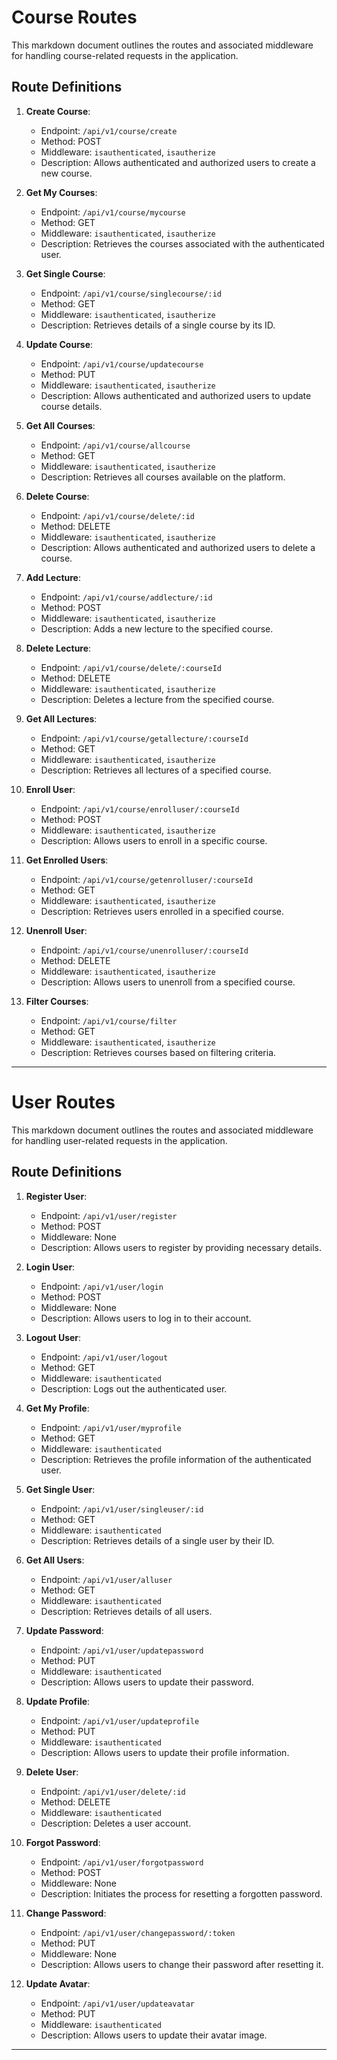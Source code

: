 # Course Routes

This markdown document outlines the routes and associated middleware for handling course-related requests in the application.

## Route Definitions

1. **Create Course**:
   - Endpoint: `/api/v1/course/create`
   - Method: POST
   - Middleware: `isauthenticated`, `isautherize`
   - Description: Allows authenticated and authorized users to create a new course.

2. **Get My Courses**:
   - Endpoint: `/api/v1/course/mycourse`
   - Method: GET
   - Middleware: `isauthenticated`, `isautherize`
   - Description: Retrieves the courses associated with the authenticated user.

3. **Get Single Course**:
   - Endpoint: `/api/v1/course/singlecourse/:id`
   - Method: GET
   - Middleware: `isauthenticated`, `isautherize`
   - Description: Retrieves details of a single course by its ID.

4. **Update Course**:
   - Endpoint: `/api/v1/course/updatecourse`
   - Method: PUT
   - Middleware: `isauthenticated`, `isautherize`
   - Description: Allows authenticated and authorized users to update course details.

5. **Get All Courses**:
   - Endpoint: `/api/v1/course/allcourse`
   - Method: GET
   - Middleware: `isauthenticated`, `isautherize`
   - Description: Retrieves all courses available on the platform.

6. **Delete Course**:
   - Endpoint: `/api/v1/course/delete/:id`
   - Method: DELETE
   - Middleware: `isauthenticated`, `isautherize`
   - Description: Allows authenticated and authorized users to delete a course.

7. **Add Lecture**:
   - Endpoint: `/api/v1/course/addlecture/:id`
   - Method: POST
   - Middleware: `isauthenticated`, `isautherize`
   - Description: Adds a new lecture to the specified course.

8. **Delete Lecture**:
   - Endpoint: `/api/v1/course/delete/:courseId`
   - Method: DELETE
   - Middleware: `isauthenticated`, `isautherize`
   - Description: Deletes a lecture from the specified course.

9. **Get All Lectures**:
   - Endpoint: `/api/v1/course/getallecture/:courseId`
   - Method: GET
   - Middleware: `isauthenticated`, `isautherize`
   - Description: Retrieves all lectures of a specified course.

10. **Enroll User**:
    - Endpoint: `/api/v1/course/enrolluser/:courseId`
    - Method: POST
    - Middleware: `isauthenticated`, `isautherize`
    - Description: Allows users to enroll in a specific course.

11. **Get Enrolled Users**:
    - Endpoint: `/api/v1/course/getenrolluser/:courseId`
    - Method: GET
    - Middleware: `isauthenticated`, `isautherize`
    - Description: Retrieves users enrolled in a specified course.

12. **Unenroll User**:
    - Endpoint: `/api/v1/course/unenrolluser/:courseId`
    - Method: DELETE
    - Middleware: `isauthenticated`, `isautherize`
    - Description: Allows users to unenroll from a specified course.

13. **Filter Courses**:
    - Endpoint: `/api/v1/course/filter`
    - Method: GET
    - Middleware: `isauthenticated`, `isautherize`
    - Description: Retrieves courses based on filtering criteria.

---

# User Routes

This markdown document outlines the routes and associated middleware for handling user-related requests in the application.

## Route Definitions

1. **Register User**:
   - Endpoint: `/api/v1/user/register`
   - Method: POST
   - Middleware: None
   - Description: Allows users to register by providing necessary details.

2. **Login User**:
   - Endpoint: `/api/v1/user/login`
   - Method: POST
   - Middleware: None
   - Description: Allows users to log in to their account.

3. **Logout User**:
   - Endpoint: `/api/v1/user/logout`
   - Method: GET
   - Middleware: `isauthenticated`
   - Description: Logs out the authenticated user.

4. **Get My Profile**:
   - Endpoint: `/api/v1/user/myprofile`
   - Method: GET
   - Middleware: `isauthenticated`
   - Description: Retrieves the profile information of the authenticated user.

5. **Get Single User**:
   - Endpoint: `/api/v1/user/singleuser/:id`
   - Method: GET
   - Middleware: `isauthenticated`
   - Description: Retrieves details of a single user by their ID.

6. **Get All Users**:
   - Endpoint: `/api/v1/user/alluser`
   - Method: GET
   - Middleware: `isauthenticated`
   - Description: Retrieves details of all users.

7. **Update Password**:
   - Endpoint: `/api/v1/user/updatepassword`
   - Method: PUT
   - Middleware: `isauthenticated`
   - Description: Allows users to update their password.

8. **Update Profile**:
   - Endpoint: `/api/v1/user/updateprofile`
   - Method: PUT
   - Middleware: `isauthenticated`
   - Description: Allows users to update their profile information.

9. **Delete User**:
   - Endpoint: `/api/v1/user/delete/:id`
   - Method: DELETE
   - Middleware: `isauthenticated`
   - Description: Deletes a user account.

10. **Forgot Password**:
    - Endpoint: `/api/v1/user/forgotpassword`
    - Method: POST
    - Middleware: None
    - Description: Initiates the process for resetting a forgotten password.

11. **Change Password**:
    - Endpoint: `/api/v1/user/changepassword/:token`
    - Method: PUT
    - Middleware: None
    - Description: Allows users to change their password after resetting it.

12. **Update Avatar**:
    - Endpoint: `/api/v1/user/updateavatar`
    - Method: PUT
    - Middleware: `isauthenticated`
    - Description: Allows users to update their avatar image.

---

